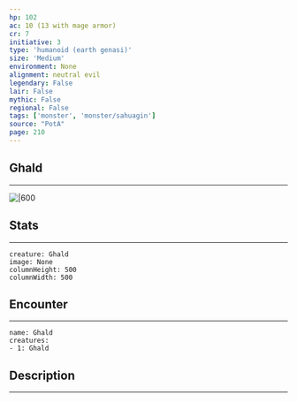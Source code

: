```yaml
---
hp: 102
ac: 10 (13 with mage armor)
cr: 7
initiative: 3
type: 'humanoid (earth genasi)'    
size: 'Medium'
environment: None
alignment: neutral evil
legendary: False
lair: False
mythic: False
regional: False
tags: ['monster', 'monster/sahuagin']
source: "PotA"
page: 210
---
```


## Ghald
---

![|600](D:/Program%20Files/5e.tools/img/bestiary/PotA/Ghald.png)

## Stats
---

```statblock
creature: Ghald
image: None
columnHeight: 500
columnWidth: 500
```

## Encounter
---

```encounter-table
name: Ghald
creatures:
- 1: Ghald
```

## Description
---





